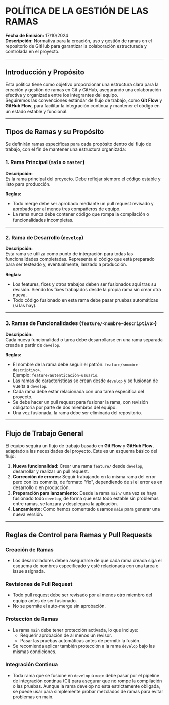 # POLÍTICA DE LA GESTIÓN DE LAS RAMAS

**Fecha de Emisión:** 17/10/2024  
**Descripción:** Normativa para la creación, uso y gestión de ramas en el repositorio de GitHub para garantizar la colaboración estructurada y controlada en el proyecto.

---

## Introducción y Propósito

Esta política tiene como objetivo proporcionar una estructura clara para la creación y gestión de ramas en Git y GitHub, asegurando una colaboración efectiva y organizada entre los integrantes del equipo.  
Seguiremos las convenciones estándar de flujo de trabajo, como **Git Flow** y **GitHub Flow**, para facilitar la integración continua y mantener el código en un estado estable y funcional.

---

## Tipos de Ramas y su Propósito

Se definirán ramas específicas para cada propósito dentro del flujo de trabajo, con el fin de mantener una estructura organizada:

### 1. Rama Principal (`main` o `master`)

**Descripción:**  
Es la rama principal del proyecto. Debe reflejar siempre el código estable y listo para producción.

**Reglas:**
- Todo merge debe ser aprobado mediante un pull request revisado y aprobado por al menos tres compañeros de equipo.
- La rama nunca debe contener código que rompa la compilación o funcionalidades incompletas.

---

### 2. Rama de Desarrollo (`develop`)

**Descripción:**  
Esta rama se utiliza como punto de integración para todas las funcionalidades completadas. Representa el código que está preparado para ser testeado y, eventualmente, lanzado a producción.

**Reglas:**
- Los features, fixes y otros trabajos deben ser fusionados aquí tras su revisión. Siendo los fixes trabajados desde la propia rama sin crear otra nueva.
- Todo código fusionado en esta rama debe pasar pruebas automáticas (si las hay).

---

### 3. Ramas de Funcionalidades (`feature/<nombre-descriptivo>`)

**Descripción:**  
Cada nueva funcionalidad o tarea debe desarrollarse en una rama separada creada a partir de `develop`.

**Reglas:**
- El nombre de la rama debe seguir el patrón: `feature/<nombre-descriptivo>`.  
  Ejemplo: `feature/autenticación-usuario`.
- Las ramas de características se crean desde `develop` y se fusionan de vuelta a `develop`.
- Cada rama debe estar relacionada con una tarea específica del proyecto.
- Se debe hacer un pull request para fusionar la rama, con revisión obligatoria por parte de dos miembros del equipo.
- Una vez fusionada, la rama debe ser eliminada del repositorio.

---

## Flujo de Trabajo General

El equipo seguirá un flujo de trabajo basado en **Git Flow** y **GitHub Flow**, adaptado a las necesidades del proyecto. Este es un esquema básico del flujo:

1. **Nueva funcionalidad:** Crear una rama `feature/` desde `develop`, desarrollar y realizar un pull request.
2. **Corrección de errores:** Seguir trabajando en la misma rama del error pero con los commits, de formato "fix", dependiendo de si el error es en desarrollo o en producción.
3. **Preparación para lanzamiento:** Desde la rama `main/` una vez se haya fusionado todo `develop`, de forma que esta todo estable sin problemas entre ramas, se lanzara y desplegara la aplicación.
4. **Lanzamiento:** Como hemos comentado usamos `main` para generar una nueva versión.

---

## Reglas de Control para Ramas y Pull Requests

### Creación de Ramas

- Los desarrolladores deben asegurarse de que cada rama creada siga el esquema de nombres especificado y esté relacionada con una tarea o issue asignada.

### Revisiones de Pull Request

- Todo pull request debe ser revisado por al menos otro miembro del equipo antes de ser fusionado.
- No se permite el auto-merge sin aprobación.

### Protección de Ramas

- La rama `main` debe tener protección activada, lo que incluye:
  - Requerir aprobación de al menos un revisor.
  - Pasar las pruebas automáticas antes de permitir la fusión.
- Se recomienda aplicar también protección a la rama `develop` bajo las mismas condiciones.

### Integración Continua

- Toda rama que se fusione en `develop` o `main` debe pasar por el pipeline de integración continua (CI) para asegurar que no rompe la compilación o las pruebas. Aunque la rama develop no esta estrictamente obligada, se puede usar para simplemente probar mezclados de ramas para evitar problemas en main.
